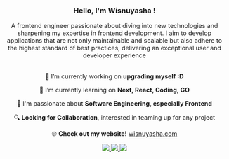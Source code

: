 <h3 align="center">Hello, I'm Wisnuyasha !</h3>

<div align="center">
A frontend engineer passionate about diving into new technologies and sharpening my expertise in frontend development. I aim to develop applications that are not only maintainable and scalable but also adhere to the highest standard of best practices, delivering an exceptional user and developer experience
</div>

<br/>

<div align="center">
 
 🔭 I’m currently working on **upgrading myself :D**
 
 🌱 I’m currently learning on **Next, React, Coding, GO**

 💬 I'm passionate about **Software Engineering, especially Frontend**

 🔍 **Looking for Collaboration**, interested in teaming up for any project

  🌐 <strong>Check out my website!</strong> <a href="https://wisnuyasha.com" target="_blank" rel="noopener noreferrer">wisnuyasha.com</a>

 </div>
 
<div align="center"> 
  <a href="mailto:wisnuyeahfaizal@gmail.com">
    <img src="https://img.shields.io/badge/Gmail-333333?style=for-the-badge&logo=gmail&logoColor=red" />
  </a>
  <a href="https://linkedin.com/in/wisnuyashafaizal" target="_blank">
    <img src="https://img.shields.io/badge/LinkedIn-0077B5?style=for-the-badge&logo=linkedin&logoColor=white" target="_blank" />
  </a>
  <a href="https://instagram.com/wisnuyashafaizal" target="_blank">
     <img src="https://img.shields.io/badge/Instagram-E4405F?style=for-the-badge&logo=instagram&logoColor=white" target="_blank" />
  </a>
</div>
